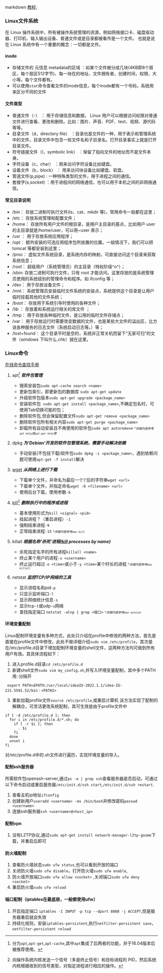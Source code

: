 markdown [教程](https://blog.csdn.net/u014061630/article/details/81359144);
### Linux文件系统
在 Linux 操作系统中，所有被操作系统管理的资源，例如网络接口卡、磁盘驱动器、打印机、输入输出设备、普通文件或是目录都被看作是一个文件。 也就是说在 Linux 系统中有一个重要的概念：一切都是文件。
#### inode
* 存储文件的 元信息 metadata的区域 ：如某个文件被分成几块(4KB即8个扇区，每个扇区512字节)、每一块在的地址、文件拥有者，创建时间，权限，大小等。每个文件都有。
* 可以使用`stat`命令查看文件的inode信息，每个inode都有一个号码，系统用来区分不同的文件 
#### 文件类型
* 普通文件（-） ： 用于存储信息和数据， Linux 用户可以根据访问权限对普通文件进行查看、更改和删除。比如：图片、声音、PDF、text、视频、源代码等等。
* 目录文件（d，directory file） ：目录也是文件的一种，用于表示和管理系统中的文件，目录文件中包含一些文件名和子目录名。打开目录事实上就是打开目录文件。
* 符号链接文件（l，symbolic link） ：保留了指向文件的地址而不是文件本身。
* 字符设备（c，char） ：用来访问字符设备比如键盘。
* 设备文件（b，block） ： 用来访问块设备比如硬盘、软盘。
* 管道文件(p,pipe) : 一种特殊类型的文件，用于进程之间的通信。
* 套接字(s,socket) ：用于进程间的网络通信，也可以用于本机之间的非网络通信。
#### 常见目录说明
* /bin： 存放二进制可执行文件(ls、cat、mkdir 等)，常用命令一般都在这里；
* /etc： 存放系统管理和配置文件；
* /home： 存放所有用户文件的根目录，是用户主目录的基点，比如用户 user 的主目录就是/home/user，可以用~user 表示；
* /usr ： 用于存放系统应用程序；
* /opt： 额外安装的可选应用程序包所放置的位置。一般情况下，我们可以把 tomcat 等都安装到这里；
* /proc： 虚拟文件系统目录，是系统内存的映射。可直接访问这个目录来获取系统信息；
* /root： 超级用户（系统管理员）的主目录（特权阶级^o^）；
* /sbin: 存放二进制可执行文件，只有 root 才能访问。这里存放的是系统管理员使用的系统级别的管理命令和程序。如 ifconfig 等；
* /dev： 用于存放设备文件；
* /mnt： 系统管理员安装临时文件系统的安装点，系统提供这个目录是让用户临时挂载其他的文件系统；
* /boot： 存放用于系统引导时使用的各种文件；
* /lib ： 存放着和系统运行相关的库文件 ；
* /tmp： 用于存放各种临时文件，是公用的临时文件存储点；
* /var： 用于存放运行时需要改变数据的文件，也是某些大文件的溢出区，比方说各种服务的日志文件（系统启动日志等。）等；
* /lost+found： 这个目录平时是空的，系统非正常关机而留下“无家可归”的文件（windows 下叫什么.chk）就在这里。
### Linux命令
[在线命令查找手册](https://www.w3xue.com/manual/linux/)
1. apt[^1] ***软件包管理***
   [^1]:分为`apt`,`apt-get`,`apt-cache`,其中`apt`集成了后两者的功能，并于16.04版本后被推荐使用。
    * 搜索安装包`sudo apt-cache search <name>`
    * 更新包索引，即更新包的数据库 `sudo apt-get update`
    * 升级软件包版本`sudo apt-get upgrade <package_name>`
    * 安装软件包` sudo apt-get install <package_name>`,不确定包名时，可使用Tab切换可能的包；
    * 删除软件包,但会保留配置文件`sudo apt-get remove <package_name>`
    * 删除软件包所有相关内容`sudo apt-get purge <package_name>`
    * 卸载所有自动安装且不再使用的软件包`sudo apt autoremove`
     <font size=1>\**详细内容参考`apt help`或`apt-get help`等*</font>
   
2. dpkg ***为‘Debian‘开发的软件包管理系统，需要手动解决依赖***
    * 手动安装(不包括下载)软件包`sudo dpkg -i <package_name>`，遇到依赖问题可使用`apt-get -f install`解决 
3. [wget](http://lnmp.ailinux.net/wget) ***从网络上进行下载***
    * 下载单个文件，并命名为最后一个‘/‘后的字符串`wget <url>`
    * 下载单个文件，并指定命名`wget -O <filename> <url>`
    * 使用后台下载，使用参数`-b`
4. [kill](http://t.zoukankan.com/zh-dream-p-12336812.html)[^2] ***删除执行中的程序或进程***
   [^2]:向操作系统内核发送一个信号（多是终止信号）和目标进程的 PID，然后系统内核根据收到的信号类型，对指定进程进行相应的操作。
    * 基本使用形式为`kill <signal> <pid>`
    * 挂起进程？（重启进程）`-1`
    * 强制结束进程`-9`
    * 正常结束进程`-15`
   <font size=1>\**详细内容参考`man kill`*</font>
5. killall ***根据名称'杀死'进程(<u>kill</u> processes by name)***
   * 杀死指定名字的所有进程`killall <name>`
   * 终止某个用户的进程`-u <username>`
   * 终止运行超过`-o <time>`或小于`-y <time>`某个时长的进程
  <font size=1>\**详细内容参考`man killall`*</font>
6. netstat ***监控TCP/IP网络的工具***
   * 显示进程名和pid`-p`
   * 只显示监听端口`-l`
   * 显示网络统计信息`-s`
   * 显示tcp`-t`或udp`-u`网络
   * 查找指定端口 `netstat -alnp | grep <端口>`
<font size=1>\**详细内容参考`man netstat`*</font>

#### 环境变量配制
Linux配制环境变量有多种方式，此处只介绍在profile中修改的两种方法，首先是直接在profile文件中修改，此处不做详细介绍`sudo vim /etc/profile`，其次是在/etc/profile.d目录下增加配制环境变量的shell文件，这两种方法均可做到所有用户有效。其具体流程如下：

1. 进入profile.d目录`cd /etc/profile.d`
2. 新建shell文件`sudo vim my_config.sh`,并写入环境变量配制，其中多个PATH用`:`分隔开
```shell
 export PATH=$PATH:/usr/local/ideaIU-2022.1.1/idea-IU-221.5591.52/bin：<PATH2>
```
3.  重新加载profile文件`source /etc/profile`,或重启计算机
该方法实现了配制的解耦合，可灵活更改系统配制，其可生效是由于profile文件中
```shell
if [ -d /etc/profile.d ]; then
  for i in /etc/profile.d/*.sh; do
    if [ -r $i ]; then
      . $i
    fi
  done
  unset i
fi
```
对/etc/profile.d中的.sh文件进行遍历，实现环境变量的导入。

#### 配制ssh服务器
所需软件包openssh-server,通过`ps -e | grep ssh`查看服务器是否启动，可通过以下命令启动或重启服务器`/etc/init.d/ssh start`,`/etc/init.d/ssh restart`.
1. 查看主机ip地址`ifconfig`
2. 创建新用户`useradd <username> -ms /bin/bash`并修改密码`passwd <username>`
3. 连接ssh服务器`ssh <username>@<host_ip>`

#### 配制vpn
1. 没有L2TP协议,通过`sudo apt-get install network-manager-l2tp-gnome`下载，并重启后即可

#### 防火墙配制
1. 查看防火墙状态`sudo ufw status`,也可以看到开放的端口
2. 关闭防火墙`sudo ufw disable`，打开防火墙`sudo ufw enable`,
3. 防火墙开放端口`sudo ufw allow <socket>` ,关闭端口`sudo ufw deny <socket>`
4. 重启防火墙`sudo ufw reload`
#### 端口配制（iptables在最底层，一般都使用ufw）
1. 开启指定端口 `iptables -I INPUT -p tcp --dport 8080 -j ACCEPT`,但是服务器重启就会失效
2. 持续化规则，安装`iptables-persistent`,执行`netfilter-persistent save`，`netfilter-persistent reload`